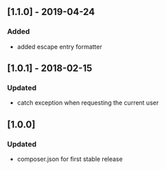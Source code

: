 ## [1.1.0] - 2019-04-24
### Added
- added escape entry formatter

## [1.0.1] - 2018-02-15
### Updated
- catch exception when requesting the current user

## [1.0.0]
### Updated
- composer.json for first stable release
